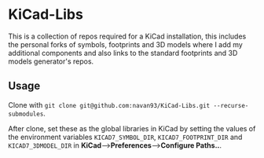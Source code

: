 # KiCad-Libs

This is a collection of repos required for a KiCad installation, this includes the personal forks of symbols, footprints and 3D models where I add my additional components and also links to the standard footprints and 3D models generator's repos.

## Usage

Clone with `git clone git@github.com:navan93/KiCad-Libs.git --recurse-submodules`.

After clone, set these as the global libraries in KiCad by setting the values of the environment variables `KICAD7_SYMBOL_DIR`, `KICAD7_FOOTPRINT_DIR` and `KICAD7_3DMODEL_DIR` in **KiCad**-->**Preferences**-->**Configure Paths..**.
